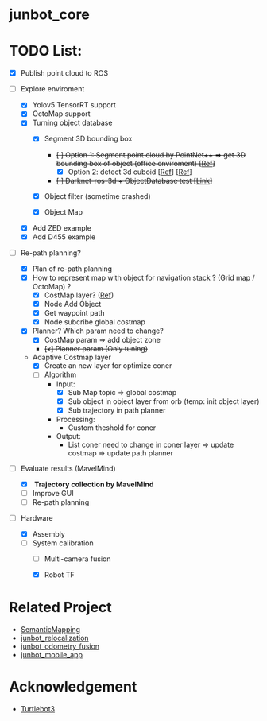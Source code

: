 # junbot_core

# TODO List:

- [x] Publish point cloud to ROS
- [ ] Explore enviroment
      
   - [x] Yolov5 TensorRT support
   - [x] ~~OctoMap support~~
   - [x] Turning object database
      - [x] Segment 3D bounding box
   	    - ~~[ ] Option 1: Segment point cloud by PointNet++ => get 3D bounding box of object (office enviroment) [[Ref](https://github.com/sc19aas/3D-object-detection)]~~
 		    - [x] Option 2: detect 3d cuboid [[Ref](https://github.com/aibo-kit/new_3dbbox_generation_method.git)] [[Ref](https://wym.netlify.app/2019-02-22-cubeslam/)]
   	    - ~~[ ] Darknet-ros-3d + ObjectDatabase test [[Link](https://github.com/IntelligentRoboticsLabs/gb_visual_detection_3d)]~~
   	   
   	 - [x] Object filter (sometime crashed)
   	 - [x] Object Map
   - [x] Add ZED example
   - [x] Add D455 example 

- [ ] Re-path planning?
   - [x] Plan of re-path planning
   - [x] How to represent map with object for navigation stack ? (Grid map / OctoMap) ? 
      - [x] CostMap layer? ([Ref](http://wiki.ros.org/costmap_2d/Tutorials/Creating%20a%20New%20Layer))
      - [x] Node Add Object
      - [x] Get waypoint path
      - [x] Node subcribe global costmap 
   - [x] Planner? Which param need to change?
      - [x] CostMap param => add object zone 
      - ~~[x] Planner param (Only tuning)~~

   - Adaptive Costmap layer
      - [x] Create an new layer for optimize coner
      - [ ] Algorithm
        - Input: 
            - [x] Sub Map topic => global costmap 
            - [x] Sub object in object layer from orb (temp: init object layer)
            - [x] Sub trajectory in path planner
        - Processing:
          - Custom theshold for coner 
        - Output:
          - List coner need to change in coner layer => update costmap => update path planner
   
 - [ ] Evaluate results (MavelMind)
   - [x] <b> Trajectory collection by MavelMind </b>
   - [ ] Improve GUI
   - [ ] Re-path planning

- [ ] Hardware
   - [x] Assembly
   - [ ] System calibration
      - [ ] Multi-camera fusion
      - [x] Robot TF
   

# Related Project

- [SemanticMapping](https://github.com/lacie-life/SemanticMapping)
- [junbot_relocalization](https://github.com/lacie-life/junbot_localization)
- [junbot_odometry_fusion](https://github.com/lacie-life/junbot_odometry_fusion)
- [junbot_mobile_app](https://github.com/lacie-life/junbot_app)


# Acknowledgement

- [Turtlebot3](https://github.com/ROBOTIS-GIT/turtlebot3)


 
 
 
